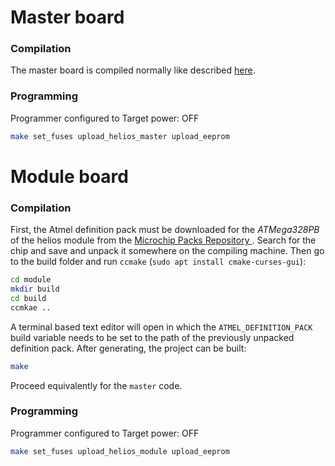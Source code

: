 # Master board
### Compilation
The master board is compiled normally like described [here](https://github.com/formicidae-tracker/documentation/wiki/Technical-Guide%3A-Uploading-a-new-firmware).

### Programming
Programmer configured to Target power: OFF

```sh
make set_fuses upload_helios_master upload_eeprom
```

# Module board
### Compilation
First, the Atmel definition pack must be downloaded for the *ATMega328PB* of the helios module from the [Microchip Packs Repository
](http://packs.download.atmel.com/). Search for the chip and save and unpack it somewhere on the compiling machine. Then go to the build folder and run `ccmake` (`sudo apt install cmake-curses-gui`):
```sh
cd module
mkdir build
cd build
ccmkae ..
```
A terminal based text editor will open in which the `ATMEL_DEFINITION_PACK` build variable needs to be set to the path of the previously unpacked definition pack. After generating, the project can be built:
```sh
make
```
Proceed equivalently for the `master` code.

### Programming
Programmer configured to Target power: OFF

```sh
make set_fuses upload_helios_module upload_eeprom
```
